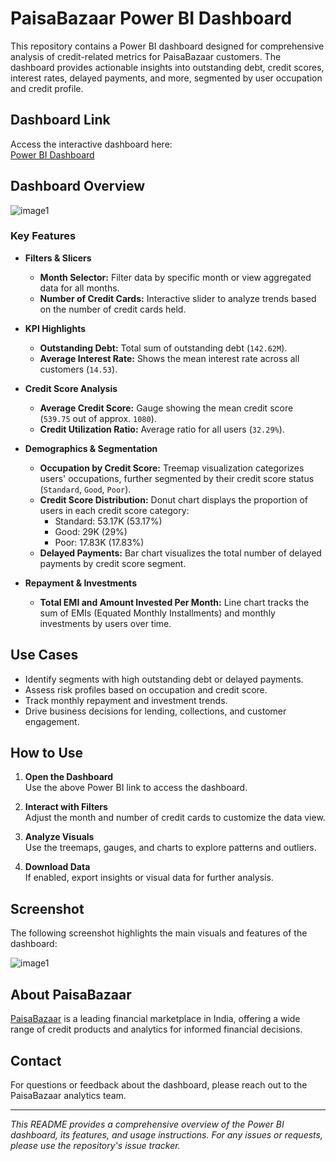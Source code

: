 # PaisaBazaar Power BI Dashboard

This repository contains a Power BI dashboard designed for comprehensive analysis of credit-related metrics for PaisaBazaar customers. The dashboard provides actionable insights into outstanding debt, credit scores, interest rates, delayed payments, and more, segmented by user occupation and credit profile.

## Dashboard Link

Access the interactive dashboard here:  
[Power BI Dashboard](https://app.powerbi.com/links/w9k4YDsrZz?ctid=3c49034a-59ad-4f71-94fb-4e7222b40642&pbi_source=linkShare)

## Dashboard Overview

![image1](image1)

### Key Features

- **Filters & Slicers**
  - **Month Selector:** Filter data by specific month or view aggregated data for all months.
  - **Number of Credit Cards:** Interactive slider to analyze trends based on the number of credit cards held.

- **KPI Highlights**
  - **Outstanding Debt:** Total sum of outstanding debt (`142.62M`).
  - **Average Interest Rate:** Shows the mean interest rate across all customers (`14.53`).

- **Credit Score Analysis**
  - **Average Credit Score:** Gauge showing the mean credit score (`539.75` out of approx. `1080`).
  - **Credit Utilization Ratio:** Average ratio for all users (`32.29%`).

- **Demographics & Segmentation**
  - **Occupation by Credit Score:** Treemap visualization categorizes users' occupations, further segmented by their credit score status (`Standard`, `Good`, `Poor`).
  - **Credit Score Distribution:** Donut chart displays the proportion of users in each credit score category:
    - Standard: 53.17K (53.17%)
    - Good: 29K (29%)
    - Poor: 17.83K (17.83%)
  - **Delayed Payments:** Bar chart visualizes the total number of delayed payments by credit score segment.

- **Repayment & Investments**
  - **Total EMI and Amount Invested Per Month:** Line chart tracks the sum of EMIs (Equated Monthly Installments) and monthly investments by users over time.

## Use Cases

- Identify segments with high outstanding debt or delayed payments.
- Assess risk profiles based on occupation and credit score.
- Track monthly repayment and investment trends.
- Drive business decisions for lending, collections, and customer engagement.

## How to Use

1. **Open the Dashboard**  
   Use the above Power BI link to access the dashboard.

2. **Interact with Filters**  
   Adjust the month and number of credit cards to customize the data view.

3. **Analyze Visuals**  
   Use the treemaps, gauges, and charts to explore patterns and outliers.

4. **Download Data**  
   If enabled, export insights or visual data for further analysis.

## Screenshot

The following screenshot highlights the main visuals and features of the dashboard:

![image1](image1)

## About PaisaBazaar

[PaisaBazaar](https://www.paisabazaar.com/) is a leading financial marketplace in India, offering a wide range of credit products and analytics for informed financial decisions.

## Contact

For questions or feedback about the dashboard, please reach out to the PaisaBazaar analytics team.

---

*This README provides a comprehensive overview of the Power BI dashboard, its features, and usage instructions. For any issues or requests, please use the repository's issue tracker.*
